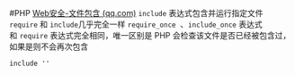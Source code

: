 #PHP 
[Web安全-文件包含 (qq.com)](https://mp.weixin.qq.com/s/Aa_eL6D5smZndDDcp4ay_Q)
`include` 表达式包含并运行指定文件
`require` 和 `include`几乎完全一样
`require_once`  、`include_once` 表达式和 `require` 表达式完全相同，唯一区别是 PHP 会检查该文件是否已经被包含过，如果是则不会再次包含

`include '' `
